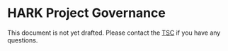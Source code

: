 # HARK Project Governance

This document is not yet drafted. Please contact the [TSC](./README.md#tsc-technical-steering-committee) if you have any questions.